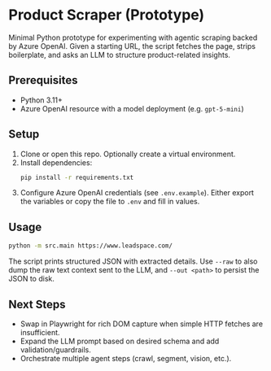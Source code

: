 # Product Scraper (Prototype)

Minimal Python prototype for experimenting with agentic scraping backed by Azure OpenAI. Given a starting URL, the script fetches the page, strips boilerplate, and asks an LLM to structure product-related insights.

## Prerequisites

- Python 3.11+
- Azure OpenAI resource with a model deployment (e.g. `gpt-5-mini`)

## Setup

1. Clone or open this repo. Optionally create a virtual environment.
2. Install dependencies:
   ```bash
   pip install -r requirements.txt
   ```
3. Configure Azure OpenAI credentials (see `.env.example`). Either export the variables or copy the file to `.env` and fill in values.

## Usage

```bash
python -m src.main https://www.leadspace.com/
```

The script prints structured JSON with extracted details. Use `--raw` to also dump the raw text context sent to the LLM, and `--out <path>` to persist the JSON to disk.

## Next Steps

- Swap in Playwright for rich DOM capture when simple HTTP fetches are insufficient.
- Expand the LLM prompt based on desired schema and add validation/guardrails.
- Orchestrate multiple agent steps (crawl, segment, vision, etc.).
